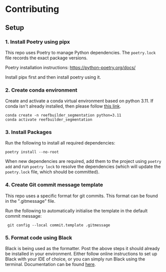 # Contributing

## Setup

### 1. Install Poetry using pipx
This repo uses Poetry to manage Python dependencies. The `poetry.lock` file records the exact package versions.

Poetry installation instructions: https://python-poetry.org/docs/

Install pipx first and then install poetry using it.

### 2. Create conda environment

Create and activate a conda virtual environment based on python 3.11. If conda isn't already installed, then please 
follow [this link](https://docs.anaconda.com/miniconda/#quick-command-line-install).
```commandline
conda create -n reefbuilder_segmentation python=3.11
conda activate reefbuilder_segmentation
```

### 3. Install Packages

Run the following to install all required dependencies:

```shell
poetry install --no-root
```

When new dependencies are required, add them to the project using `poetry add` and run `poetry lock` to resolve
the dependencies (which will update the `poetry.lock` file, which should be committed).


### 4. Create Git commit message template
This repo uses a specific format for git commits. This format can be found in the ".gitmessage" file.

Run the following to automatically initialise the template in the default commit message:

```shell
 git config --local commit.template .gitmessage
```

### 5. Format code using Black
Black is being used as the formatter. Post the above steps it should already be installed in your
environment. Either follow online instructions to set up Black with your IDE of choice, or you can 
simply run Black using the terminal. Documentation can be found [here](https://black.readthedocs.io/en/stable/).
